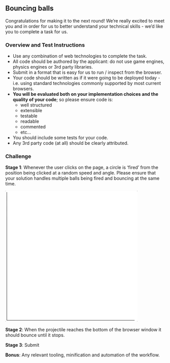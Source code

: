 ## Bouncing balls

Congratulations for making it to the next round! We’re really excited to meet you and in order for us to better understand your technical skills - we’d like you to complete a task for us.

### Overview and Test Instructions

* Use any combination of web technologies to complete the task.
* All code should be authored by the applicant: do not use game engines, physics engines or 3rd party libraries.
* Submit in a format that is easy for us to run / inspect from the browser.
* Your code should be written as if it were going to be deployed today - i.e. using standard technologies commonly supported by most current browsers.
* **You will be evaluated both on your implementation choices and the quality of your code**; so please ensure code is:
  * well structured
  * extensible 
  * testable
  * readable
  * commented
  * etc...
* You should include some tests for your code.
* Any 3rd party code (at all) should be clearly attributed.

### Challenge
**Stage 1**: Whenever the user clicks on the page, a circle is ‘fired’ from the position being clicked at a random speed and angle. Please ensure that your solution handles multiple balls being fired and bouncing at the same time.

![screen wireframe](./bouncing-ball-example.gif)

**Stage 2**: When the projectile reaches the bottom of the browser window it should bounce until it stops.

**Stage 3**: Submit

**Bonus**: Any relevant tooling, minification and automation of the workflow.
